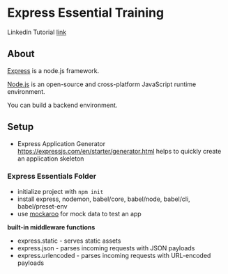 # Express Essential Training

Linkedin Tutorial [link](https://www.linkedin.com/learning/express-essential-training-14539342)

## About 

[Express](https://expressjs.com) is a node.js framework.

[Node.js](https://nodejs.org/en) is an open-source and cross-platform JavaScript runtime environment.

You can build a backend environment.

## Setup

- Express Application Generator https://expressjs.com/en/starter/generator.html helps to quickly create an application skeleton

### Express Essentials Folder
- initialize project with `npm init`
- install express, nodemon, babel/core, babel/node, babel/cli, babel/preset-env
- use [mockaroo](https://www.mockaroo.com/) for mock data to test an app

**built-in middleware functions**
- express.static - serves static assets
- express.json - parses incoming requests with JSON payloads
- express.urlencoded - parses incoming requests with URL-encoded payloads